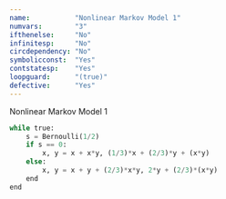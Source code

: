 ```yaml
---
name:           "Nonlinear Markov Model 1"
numvars:        "3"
ifthenelse:     "No"
infinitesp:     "No"
circdependency: "No"
symbolicconst:  "Yes"
contstatesp:    "Yes"
loopguard:      "(true)"
defective:      "Yes"
---
```


Nonlinear Markov Model 1

```python
while true:
    s = Bernoulli(1/2)
    if s == 0:
        x, y = x + x*y, (1/3)*x + (2/3)*y + (x*y)
    else:
        x, y = x + y + (2/3)*x*y, 2*y + (2/3)*(x*y)
    end
end
```
